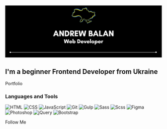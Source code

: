 [![Header](https://github.com/AndreyBalan/AndreyBalan/blob/main/assets/andrewbalan.png)](https://andreybalan.github.io/)

## I'm a beginner Frontend Developer from Ukraine

Portfolio

### Languages and Tools
![HTML](https://img.shields.io/badge/-HTML-000000?style=for-the-badge&logo=html5&logoColor=ff781f)
![CSS](https://img.shields.io/badge/-CSS-000000?style=for-the-badge&logo=CSS3&logoColor=#1572B6)
![JavaScript](https://img.shields.io/badge/-JavaScript-000000?style=for-the-badge&logo=JavaScript&logoColor=ff781f)
![Git](https://img.shields.io/badge/-Git-000000?style=for-the-badge&logo=Git&logoColor=ff781f)
![Gulp](https://img.shields.io/badge/-Gulp-000000?style=for-the-badge&logo=Gulp&logoColor=ff781f)
![Sass](https://img.shields.io/badge/-Sass-000000?style=for-the-badge&logo=Sass&logoColor=ff781f)
![Scss](https://img.shields.io/badge/-Scss-000000?style=for-the-badge&logo=Scss&logoColor=ff781f)
![Figma](https://img.shields.io/badge/-Figma-000000?style=for-the-badge&logo=Figma&logoColor=ff781f)
![Photoshop](https://img.shields.io/badge/-Photoshop-000000?style=for-the-badge&logo=Photoshop&logoColor=ff781f)
![jQuery](https://img.shields.io/badge/-jQuery-000000?style=for-the-badge&logo=jQuery&logoColor=ff781f)
![Bootstrap](https://img.shields.io/badge/-Bootstrap-000000?style=for-the-badge&logo=bootstrap&logoColor=ff781f)




Follow Me
